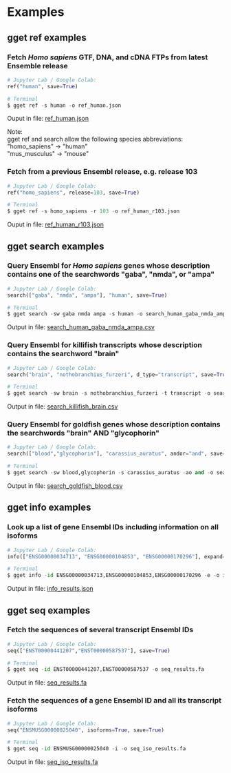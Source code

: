 # Examples

## gget ref examples
### Fetch *Homo sapiens* GTF, DNA, and cDNA FTPs from latest Ensemble release
```python
# Jupyter Lab / Google Colab:
ref("human", save=True)

# Terminal
$ gget ref -s human -o ref_human.json
```
Ouput in file: [ref_human.json](https://github.com/lauraluebbert/gget/blob/main/examples/ref_human.json)

Note:  
gget ref and search allow the following species abbreviations:  
"homo_sapiens" &rarr;  "human"  
"mus_musculus" &rarr;  "mouse"  

### Fetch from a previous Ensembl release, e.g. release 103
```python
# Jupyter Lab / Google Colab:
ref("homo_sapiens", release=103, save=True)

# Terminal
$ gget ref -s homo_sapiens -r 103 -o ref_human_r103.json
```
Ouput in file: [ref_human_r103.json](https://github.com/lauraluebbert/gget/blob/main/examples/ref_human_r103.json)


## gget search examples
### Query Ensembl for *Homo sapiens* genes whose description contains one of the searchwords "gaba", "nmda", or "ampa"
```python
# Jupyter Lab / Google Colab:
search(["gaba", "nmda", "ampa"], "human", save=True)

# Terminal
$ gget search -sw gaba nmda ampa -s human -o search_human_gaba_nmda_ampa.csv
```
Output in file: [search_human_gaba_nmda_ampa.csv](https://github.com/lauraluebbert/gget/blob/main/examples/search_human_gaba_nmda_ampa.csv)

### Query Ensembl for killifish transcripts whose description contains the searchword "brain"
 ```python
 # Jupyter Lab / Google Colab:
search("brain", "nothobranchius_furzeri", d_type="transcript", save=True)

# Terminal
$ gget search -sw brain -s nothobranchius_furzeri -t transcript -o search_killifish_brain.csv
```
Output in file: [search_killifish_brain.csv](https://github.com/lauraluebbert/gget/blob/main/examples/search_killifish_brain.csv)

### Query Ensembl for goldfish genes whose description contains the searchwords "brain" AND "glycophorin"
 ```python
 # Jupyter Lab / Google Colab:
search(["blood","glycophorin"], "carassius_auratus", andor="and", save=True)

# Terminal
$ gget search -sw blood,glycophorin -s carassius_auratus -ao and -o search_goldfish_blood.csv
```
Output in file: [search_goldfish_blood.csv](https://github.com/lauraluebbert/gget/blob/main/examples/search_goldfish_blood.csv)

## gget info examples
### Look up a list of gene Ensembl IDs including information on all isoforms
 ```python
# Jupyter Lab / Google Colab:
info(["ENSG00000034713", "ENSG00000104853", "ENSG00000170296"], expand=True, save=True)

# Terminal 
$ gget info -id ENSG00000034713,ENSG00000104853,ENSG00000170296 -e -o info_results.json
```
Output in file: [info_results.json](https://github.com/lauraluebbert/gget/blob/main/examples/info_results.json)


## gget seq examples
### Fetch the sequences of several transcript Ensembl IDs
 ```python
# Jupyter Lab / Google Colab:
seq(["ENST00000441207","ENST00000587537"], save=True)

# Terminal 
$ gget seq -id ENST00000441207,ENST00000587537 -o seq_results.fa
```
Output in file: [seq_results.fa](https://github.com/lauraluebbert/gget/blob/main/examples/seq_results.fa)

### Fetch the sequences of a gene Ensembl ID and all its transcript isoforms
 ```python
# Jupyter Lab / Google Colab:
seq("ENSMUSG00000025040", isoforms=True, save=True)

# Terminal 
$ gget seq -id ENSMUSG00000025040 -i -o seq_iso_results.fa
```
Output in file: [seq_iso_results.fa](https://github.com/lauraluebbert/gget/blob/main/examples/seq_iso_results.fa)



